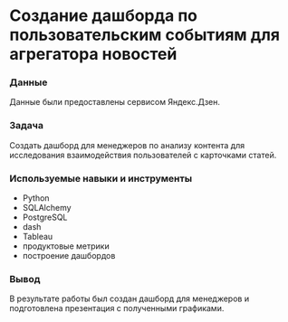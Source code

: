 # Создание дашборда по пользовательским событиям для агрегатора новостей

### Данные
Данные были предоставлены сервисом Яндекс.Дзен.

### Задача
Создать дашборд для менеджеров по анализу контента для исследования взаимодействия пользователей с карточками статей.

### Используемые навыки и инструменты
* Python
* SQLAlchemy
* PostgreSQL
* dash
* Tableau
* продуктовые метрики
* построение дашбордов

### Вывод
В результате работы был создан дашборд для менеджеров и подготовлена презентация с полученными графиками.
